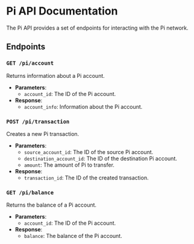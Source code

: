 # Pi API Documentation

The Pi API provides a set of endpoints for interacting with the Pi network.

## Endpoints

### `GET /pi/account`

Returns information about a Pi account.

* **Parameters**:
	+ `account_id`: The ID of the Pi account.
* **Response**:
	+ `account_info`: Information about the Pi account.

### `POST /pi/transaction`

Creates a new Pi transaction.

* **Parameters**:
	+ `source_account_id`: The ID of the source Pi account.
	+ `destination_account_id`: The ID of the destination Pi account.
	+ `amount`: The amount of Pi to transfer.
* **Response**:
	+ `transaction_id`: The ID of the created transaction.

### `GET /pi/balance`

Returns the balance of a Pi account.

* **Parameters**:
	+ `account_id`: The ID of the Pi account.
* **Response**:
	+ `balance`: The balance of the Pi account.
